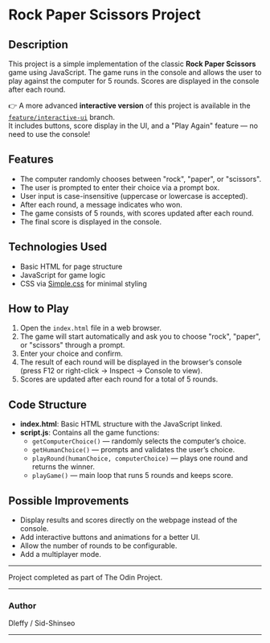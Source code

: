 # Rock Paper Scissors Project

## Description

This project is a simple implementation of the classic **Rock Paper Scissors** game using JavaScript. The game runs in the console and allows the user to play against the computer for 5 rounds. Scores are displayed in the console after each round.

👉 A more advanced **interactive version** of this project is available in the [`feature/interactive-ui`](https://github.com/sid-shinseo/Project-Rock-Paper-Scissors-odin/tree/feature/interactive-ui) branch.  
It includes buttons, score display in the UI, and a "Play Again" feature — no need to use the console!

## Features

- The computer randomly chooses between "rock", "paper", or "scissors".
- The user is prompted to enter their choice via a prompt box.
- User input is case-insensitive (uppercase or lowercase is accepted).
- After each round, a message indicates who won.
- The game consists of 5 rounds, with scores updated after each round.
- The final score is displayed in the console.

## Technologies Used

- Basic HTML for page structure
- JavaScript for game logic
- CSS via [Simple.css](https://simplecss.org/) for minimal styling

## How to Play

1. Open the `index.html` file in a web browser.
2. The game will start automatically and ask you to choose "rock", "paper", or "scissors" through a prompt.
3. Enter your choice and confirm.
4. The result of each round will be displayed in the browser’s console (press F12 or right-click → Inspect → Console to view).
5. Scores are updated after each round for a total of 5 rounds.

## Code Structure

- **index.html**: Basic HTML structure with the JavaScript linked.
- **script.js**: Contains all the game functions:
  - `getComputerChoice()` — randomly selects the computer’s choice.
  - `getHumanChoice()` — prompts and validates the user’s choice.
  - `playRound(humanChoice, computerChoice)` — plays one round and returns the winner.
  - `playGame()` — main loop that runs 5 rounds and keeps score.

## Possible Improvements

- Display results and scores directly on the webpage instead of the console.
- Add interactive buttons and animations for a better UI.
- Allow the number of rounds to be configurable.
- Add a multiplayer mode.

---

Project completed as part of The Odin Project.

---

### Author

Dleffy / Sid-Shinseo

---
